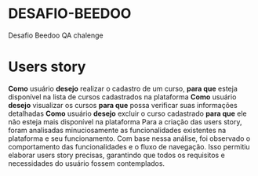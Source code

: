 # DESAFIO-BEEDOO
Desafio Beedoo QA chalenge

# Users story
**Como** usuário **desejo** realizar o cadastro de um curso, **para que** esteja disponível na lista de cursos cadastrados na plataforma 
**Como** usuário **desejo** visualizar os cursos **para que**  possa  verificar suas informações detalhadas 
**Como** usuário **desejo** excluir o curso cadastrado **para que** ele não esteja mais disponível na plataforma
Para a criação das users story, foram analisadas minuciosamente as funcionalidades existentes na plataforma e seu funcionamento. Com base nessa análise, foi observado o comportamento das funcionalidades e o fluxo de navegação. Isso permitiu elaborar users story precisas, garantindo que todos os requisitos e necessidades do usuário fossem contemplados.
